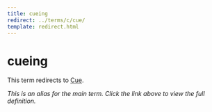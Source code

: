 ```yaml
---
title: cueing
redirect: ../terms/c/cue/
template: redirect.html
---
```


# cueing

This term redirects to [Cue](../terms/c/cue/).

*This is an alias for the main term. Click the link above to view the full definition.*
